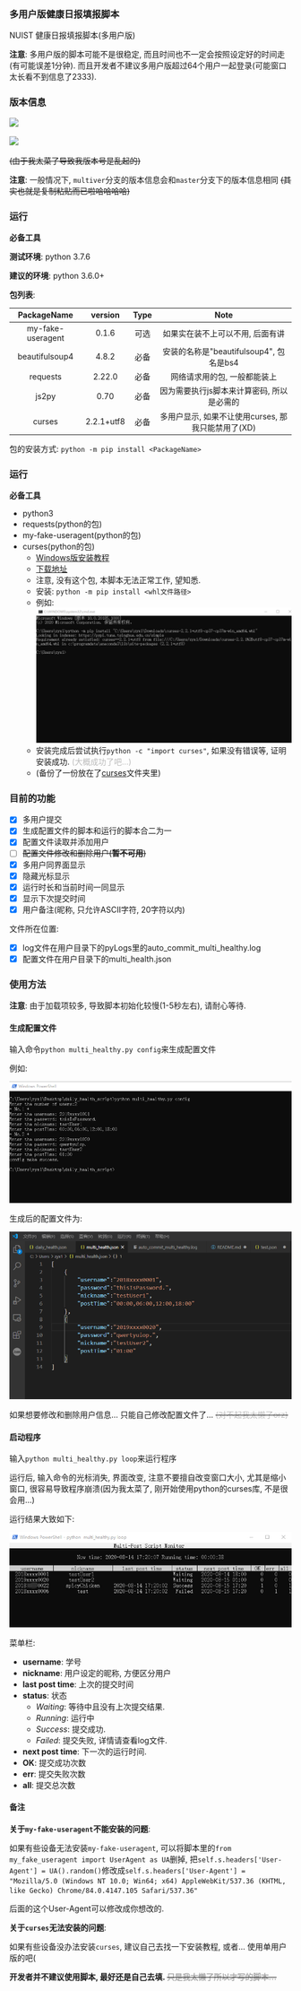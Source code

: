 ### 多用户版健康日报填报脚本

NUIST 健康日报填报脚本(多用户版)

**注意**: 多用户版的脚本可能不是很稳定, 而且时间也不一定会按照设定好的时间走(有可能误差1分钟). 而且开发者不建议多用户版超过64个用户一起登录(可能窗口太长看不到信息了2333).

### 版本信息

[![](https://img.shields.io/badge/当前最新版本-1.0.1-blueviolet)](versions.md "前往版本更新页面")

![](https://img.shields.io/badge/相较于上个版本-有重大更新-important)

~~(由于我太菜了导致我版本号是乱起的)~~

**注意**: 一般情况下, `multiver`分支的版本信息会和`master`分支下的版本信息相同 ~~(其实也就是复制粘贴而已啦哈哈哈哈)~~

### 运行

**必备工具**

**测试环境**: python 3.7.6

**建议的环境**: python 3.6.0+

**包列表**:

PackageName         | version   | Type  | Note
:---:               | :---:     | :--:  | :---:
my-fake-useragent   | 0.1.6     | 可选  | 如果实在装不上可以不用, 后面有讲
beautifulsoup4      | 4.8.2     | 必备  | 安装的名称是"beautifulsoup4", 包名是bs4
requests            | 2.22.0    | 必备  | 网络请求用的包, 一般都能装上
js2py               | 0.70      | 必备  | 因为需要执行js脚本来计算密码, 所以是必需的
curses              | 2.2.1+utf8|必备   | 多用户显示, 如果不让使用curses, 那我只能禁用了(XD)


包的安装方式: `python -m pip install <PackageName>`

### 运行

**必备工具**

- python3
- requests(python的包)
- my-fake-useragent(python的包)
- curses(python的包)
    - [Windows版安装教程](https://www.cnblogs.com/hardcoreYutian/p/11270871.html)
    - [下载地址](https://www.lfd.uci.edu/~gohlke/pythonlibs/#curses)
    - 注意, 没有这个包, 本脚本无法正常工作, 望知悉.
    - 安装: `python -m pip install <whl文件路径>`
    - 例如:
![安装](pics/1.png "Install")
    - 安装完成后尝试执行`python -c "import curses"`, 如果没有错误等, 证明安装成功. <font color=#bbbbbb>(大概成功了吧...)</font>
    - (备份了一份放在了[curses](./curses)文件夹里)

### 目前的功能

- [x] 多用户提交
- [x] 生成配置文件的脚本和运行的脚本合二为一
- [x] 配置文件读取并添加用户
- [ ] ~~配置文件修改和删除用户(**暂不可用**)~~
- [x] 多用户同界面显示
- [x] 隐藏光标显示
- [x] 运行时长和当前时间一同显示
- [x] 显示下次提交时间
- [x] 用户备注(昵称, 只允许ASCII字符, 20字符以内)

文件所在位置:
- [x] log文件在用户目录下的pyLogs里的auto_commit_multi_healthy.log
- [x] 配置文件在用户目录下的multi_health.json
### 使用方法

**注意**: 由于加载项较多, 导致脚本初始化较慢(1-5秒左右), 请耐心等待.

#### 生成配置文件

输入命令`python multi_healthy.py config`来生成配置文件

例如: 

![生成配置文件](pics/2.png "generate config command")

生成后的配置文件为:

![生成后的配置文件](pics/3.png "generated config file.")

如果想要修改和删除用户信息... 只能自己修改配置文件了... ~~<font color=#bbbbbb>(对不起我太懒了orz)</font>~~

#### 启动程序

输入`python multi_healthy.py loop`来运行程序

运行后, 输入命令的光标消失, 界面改变, 注意不要擅自改变窗口大小, 尤其是缩小窗口, 很容易导致程序崩溃(因为我太菜了, 刚开始使用python的curses库, 不是很会用...)

运行结果大致如下:

![开始运行](pics/4.png "Running...")

菜单栏:
- **username**: 学号
- **nickname**: 用户设定的昵称, 方便区分用户
- **last post time**: 上次的提交时间
- **status**: 状态
    - *Waiting*: 等待中且没有上次提交结果.
    - *Running*: 运行中
    - *Success*: 提交成功.
    - *Failed*: 提交失败, 详情请查看log文件.
- **next post time**: 下一次的运行时间.
- **OK**: 提交成功次数
- **err**: 提交失败次数
- **all**: 提交总次数

#### 备注

**关于`my-fake-useragent`不能安装的问题**:

如果有些设备无法安装`my-fake-useragent`, 可以将脚本里的`from my_fake_useragent import UserAgent as UA`删掉, 把`self.s.headers['User-Agent'] = UA().random()`修改成`self.s.headers['User-Agent'] = "Mozilla/5.0 (Windows NT 10.0; Win64; x64) AppleWebKit/537.36 (KHTML, like Gecko) Chrome/84.0.4147.105 Safari/537.36"`

后面的这个User-Agent可以修改成你想改的.

**关于`curses`无法安装的问题**:

如果有些设备没办法安装`curses`, 建议自己去找一下安装教程, 或者... 使用单用户版的吧(

**开发者并不建议使用脚本, 最好还是自己去填. ~~<font color=#aaaaaa>只是我太懒了所以才写的脚本...</font>~~**